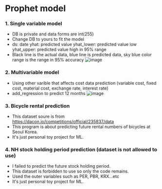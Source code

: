 # Prophet model
### 1. Single variable model
- DB is private and data forms are int(255)
- Change DB to yours to fit the model
- ds: date  yhat: predicted value  yhat_lower: predicted value low  yhat_upper: predicted value high in 95% range
- Black line is the actual data, blue line is predicted data, sky blue color range is the range in 95% accuracy
![image](https://user-images.githubusercontent.com/50603209/131627632-e13152a9-1b76-4b3b-9e6e-08e6cea4804f.png)

### 2. Multivariable model
- Using other varible that affects cost data prediction (variable cost, fixed cost, material cost, exchange rate, interest rate)
- add_regression to predict 12 months
![image](https://user-images.githubusercontent.com/50603209/131627531-30e19baf-50e5-483c-9b38-bf52cb4a116c.png)

### 3. Bicycle rental prediction
* This dataset soure is from https://dacon.io/competitions/official/235837/data
* This program is about predicting future rental numbers of bicycles at Seoul Korea.
* It's just personal toy project for ML.

### 4. NH stock holding period prediction (dataset is not allowed to use)
* I failed to predict the future stock holding period.
* This dataset is forbidden to use so only the code remains.
* Used the outer variables such as PER, PBR, KRX...etc
* It's just personal toy project for ML.
